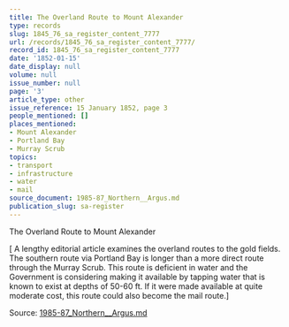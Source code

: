 ```yaml
---
title: The Overland Route to Mount Alexander
type: records
slug: 1845_76_sa_register_content_7777
url: /records/1845_76_sa_register_content_7777/
record_id: 1845_76_sa_register_content_7777
date: '1852-01-15'
date_display: null
volume: null
issue_number: null
page: '3'
article_type: other
issue_reference: 15 January 1852, page 3
people_mentioned: []
places_mentioned:
- Mount Alexander
- Portland Bay
- Murray Scrub
topics:
- transport
- infrastructure
- water
- mail
source_document: 1985-87_Northern__Argus.md
publication_slug: sa-register
---
```


The Overland Route to Mount Alexander

[ A lengthy editorial article examines the overland routes to the gold fields.  The southern route via Portland Bay is longer than a more direct route through the Murray Scrub.  This route is deficient in water and the Government is considering making it available by tapping water that is known to exist at depths of 50-60 ft.  If it were made available at quite moderate cost, this route could also become the mail route.]


Source: [1985-87_Northern__Argus.md](/downloads/markdown/1985-87_Northern__Argus.md)

